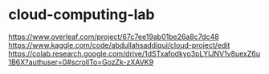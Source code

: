 # cloud-computing-lab
https://www.overleaf.com/project/67c7ee19ab01be26a8c7dc48
https://www.kaggle.com/code/abdullahsaddiqui/cloud-project/edit
https://colab.research.google.com/drive/1dSTxafodkyo3pLYIJNV1v8uexZ6u1B6X?authuser=0#scrollTo=GozZk-zXAVK9
